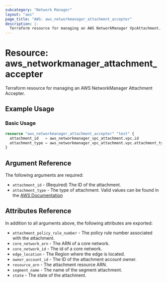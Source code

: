 ```yaml
---
subcategory: "Network Manager"
layout: "aws"
page_title: "AWS: aws_networkmanager_attachment_accepter"
description: |-
  Terraform resource for managing an AWS NetworkManager VpcAttachment.
---
```


# Resource: aws_networkmanager_attachment_accepter

Terraform resource for managing an AWS NetworkManager Attachment Accepter.

## Example Usage

### Basic Usage

```terraform
resource "aws_networkmanager_attachment_accepter" "test" {
  attachment_id   = aws_networkmanager_vpc_attachment.vpc.id
  attachment_type = aws_networkmanager_vpc_attachment.vpc.attachment_type
}
```

## Argument Reference

The following arguments are required:

* `attachment_id` - (Required) The ID of the attachment.
* `attachment_type` - The type of attachment. Valid values can be found in the [AWS Documentation](https://docs.aws.amazon.com/networkmanager/latest/APIReference/API_ListAttachments.html#API_ListAttachments_RequestSyntax)

## Attributes Reference

In addition to all arguments above, the following attributes are exported:

* `attachment_policy_rule_number` - The policy rule number associated with the attachment.
* `core_network_arn` - The ARN of a core network.
* `core_network_id` - The id of a core network.
* `edge_location` - The Region where the edge is located.
* `owner_account_id` - The ID of the attachment account owner.
* `resource_arn` - The attachment resource ARN.
* `segment_name` - The name of the segment attachment.
* `state` - The state of the attachment.

